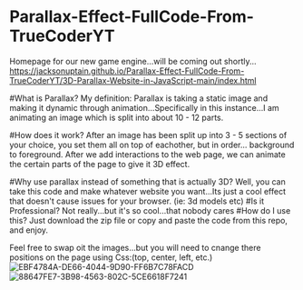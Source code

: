 # Parallax-Effect-FullCode-From-TrueCoderYT
Homepage for our new game engine...will be coming out shortly...
https://jacksonuptain.github.io/Parallax-Effect-FullCode-From-TrueCoderYT/3D-Parallax-Website-in-JavaScript-main/index.html

#What is Parallax?
My definition:
  Parallax is taking a static image and making it dynamic through animation...Specifically in this instance...I am animating an image which is split into about 10 - 12 parts.

#How does it work?
After an image has been split up into 3 - 5 sections of your choice, you set them all on top of eachother, but in order... background to foreground.
After we add interactions to the web page, we can animate the certain parts of the page to give it 3D effect.

#Why use parallax instead of something that is actually 3D?
Well, you can take this code and make whatever website you want...Its just a cool effect that doesn't cause issues for your browser. (ie: 3d models etc)
#Is it Professional?
Not really...but it's so cool...that nobody cares
#How do I use this?
Just download the zip file or copy and paste the code from this repo, and enjoy.

Feel free to swap oit the images...but you will need to cnange there positions on the page using Css:(top, center, left, etc.)![EBF4784A-DE66-4044-9D90-FF6B7C78FACD](https://github.com/JacksonUptain/Parallax-Effect-FullCode-From-TrueCoderYT/assets/111402072/4ecddef8-0706-4951-a4e2-65789c582afe)
![88647FE7-3B98-4563-802C-5CE6618F7241](https://github.com/JacksonUptain/Parallax-Effect-FullCode-From-TrueCoderYT/assets/111402072/13a75da2-3dc7-4e82-af8e-fcbb881edfea)

